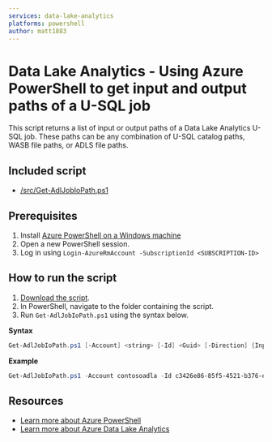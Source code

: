```yaml
---
services: data-lake-analytics
platforms: powershell
author: matt1883
---
```


# Data Lake Analytics - Using Azure PowerShell to get input and output paths of a U-SQL job

This script returns a list of input or output paths of a Data Lake Analytics U-SQL job. These paths can be any combination of U-SQL catalog paths, WASB file paths, or ADLS file paths.

## Included script

* [/src/Get-AdlJobIoPath.ps1](https://raw.githubusercontent.com/Azure-Samples/data-lake-analytics-powershell-usql-input-output/master/src/Get-AdlJobIoPath.ps1)

## Prerequisites

1. Install [Azure PowerShell on a Windows machine](https://docs.microsoft.com/en-us/powershell/azure/install-azurerm-ps)
2. Open a new PowerShell session.
3. Log in using ``Login-AzureRmAccount -SubscriptionId <SUBSCRIPTION-ID>``

## How to run the script

1. [Download the script](https://raw.githubusercontent.com/Azure-Samples/data-lake-analytics-powershell-usql-input-output/master/src/Get-AdlJobIoPath.ps1).
2. In PowerShell, navigate to the folder containing the script.
3. Run ``Get-AdlJobIoPath.ps1`` using the syntax below.

**Syntax**

```powershell
Get-AdlJobIoPath.ps1 [-Account] <string> [-Id] <Guid> [-Direction] {Input | Output}
```

**Example**

```powershell
Get-AdlJobIoPath.ps1 -Account contosoadla -Id c3426e86-85f5-4521-b376-e4b3e8d32d8c -Direction Output
```

## Resources

- [Learn more about Azure PowerShell](https://docs.microsoft.com/en-us/powershell/azure/overview)
- [Learn more about Azure Data Lake Analytics](https://docs.microsoft.com/en-us/azure/data-lake-analytics/)